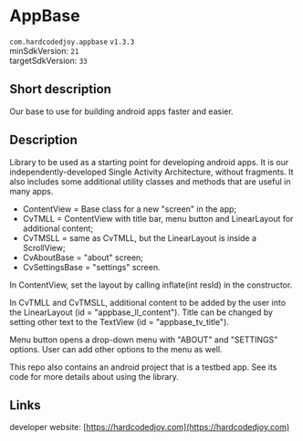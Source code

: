 # AppBase

<code>com.hardcodedjoy.appbase</code> <code>v1.3.3</code><br/>
minSdkVersion: <code>21</code><br/>
targetSdkVersion: <code>33</code><br/>

## Short description

Our base to use for building android apps faster and easier.


## Description

Library to be used as a starting point for developing android apps.
It is our independently-developed Single Activity Architecture, without fragments.
It also includes some additional utility classes and methods that are useful in many apps.


- ContentView = Base class for a new "screen" in the app;
- CvTMLL = ContentView with title bar, menu button and LinearLayout for additional content;
- CvTMSLL = same as CvTMLL, but the LinearLayout is inside a ScrollView;
- CvAboutBase = "about" screen;
- CvSettingsBase = "settings" screen.

In ContentView, set the layout by calling inflate(int resId) in the constructor.

In CvTMLL and CvTMSLL, additional content to be added by the user into the LinearLayout (id = "appbase_ll_content").
Title can be changed by setting other text to the TextView (id = "appbase_tv_title").

Menu button opens a drop-down menu with "ABOUT" and "SETTINGS" options.
User can add other options to the menu as well.

This repo also contains an android project that is a testbed app. See its code for more details about using the library.


## Links

developer website: [https://hardcodedjoy.com](https://hardcodedjoy.com)<br/>

